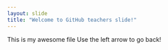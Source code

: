 ```yaml
---
layout: slide
title: "Welcome to GitHub teachers slide!"
---
```

This is my awesome file
Use the left arrow to go back!